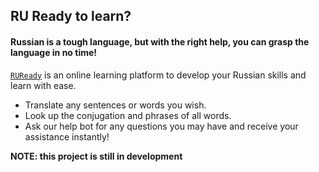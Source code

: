 ## RU Ready to learn?
#### Russian is a tough language, but with the right help, you can grasp the language in no time!  

[`RUReady`](https://ruready.vercel.app) is an online learning platform to develop your Russian skills and learn with ease.  
+ Translate any sentences or words you wish.
+ Look up the conjugation and phrases of all words.
+ Ask our help bot for any questions you may have and receive your assistance instantly!


**NOTE: this project is still in development**
